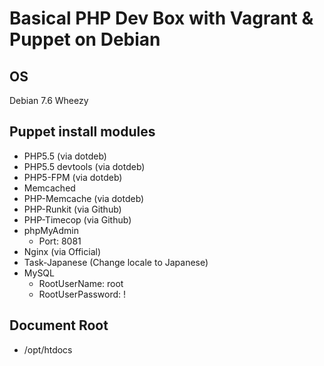 # Basical PHP Dev Box with Vagrant & Puppet on Debian

## OS
Debian 7.6 Wheezy

## Puppet install modules

- PHP5.5 (via dotdeb)
- PHP5.5 devtools (via dotdeb)
- PHP5-FPM (via dotdeb)
- Memcached
- PHP-Memcache (via dotdeb)
- PHP-Runkit (via Github)
- PHP-Timecop (via Github)
- phpMyAdmin
    + Port: 8081
- Nginx (via Official)
- Task-Japanese (Change locale to Japanese)
- MySQL
    + RootUserName: root
    + RootUserPassword: <?= RootUserName ?>!

## Document Root
- /opt/htdocs
